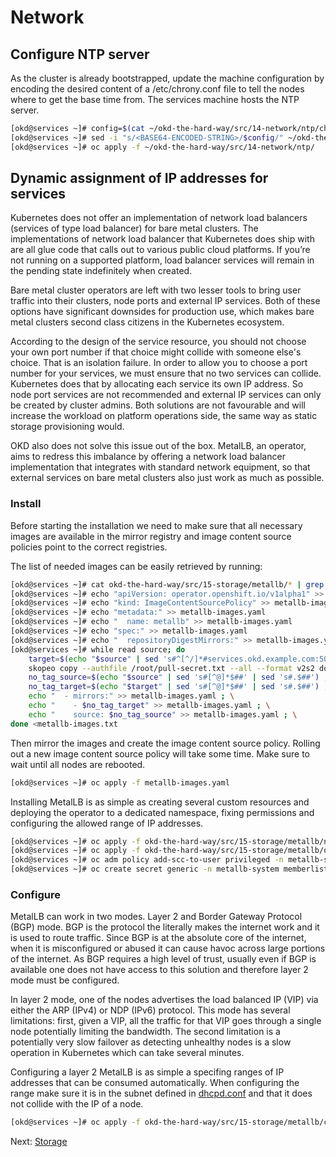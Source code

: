 # Network

## Configure NTP server

As the cluster is already bootstrapped, update the machine configuration by
encoding the desired content of a /etc/chrony.conf file to tell the nodes where
to get the base time from. The services machine hosts the NTP server.

```bash
[okd@services ~]# config=$(cat ~/okd-the-hard-way/src/14-network/ntp/chrony.conf | base64 -w0)
[okd@services ~]# sed -i "s/<BASE64-ENCODED-STRING>/$config/" ~/okd-the-hard-way/src/14-network/ntp/90-{compute,infra,master,storage,worker}-chrony-config.yaml
[okd@services ~]# oc apply -f ~/okd-the-hard-way/src/14-network/ntp/
```

## Dynamic assignment of IP addresses for services

Kubernetes does not offer an implementation of network load balancers (services
of type load balancer) for bare metal clusters. The implementations of network
load balancer that Kubernetes does ship with are all glue code that calls out to
various public cloud platforms. If you’re not running on a supported platform,
load balancer services will remain in the pending state indefinitely when
created.

Bare metal cluster operators are left with two lesser tools to bring user
traffic into their clusters, node ports and external IP services. Both of these
options have significant downsides for production use, which makes bare metal
clusters second class citizens in the Kubernetes ecosystem.

According to the design of the service resource, you should not choose your own
port number if that choice might collide with someone else's choice. That is an
isolation failure. In order to allow you to choose a port number for your
services, we must ensure that no two services can collide. Kubernetes does that
by allocating each service its own IP address. So node port services are not
recommended and external IP services can only be created by cluster admins. Both
solutions are not favourable and will increase the workload on platform
operations side, the same way as static storage provisioning would.

OKD also does not solve this issue out of the box. MetalLB, an operator, aims to
redress this imbalance by offering a network load balancer implementation that
integrates with standard network equipment, so that external services on bare
metal clusters also just work as much as possible.

### Install

Before starting the installation we need to make sure that all necessary images
are available in the mirror registry and image content source policies point to
the correct registries.

The list of needed images can be easily retrieved by running:

```bash
[okd@services ~]# cat okd-the-hard-way/src/15-storage/metallb/* | grep image: | sed 's/^.*: //' > metallb-images.txt
[okd@services ~]# echo "apiVersion: operator.openshift.io/v1alpha1" >> metallb-images.yaml
[okd@services ~]# echo "kind: ImageContentSourcePolicy" >> metallb-images.yaml
[okd@services ~]# echo "metadata:" >> metallb-images.yaml
[okd@services ~]# echo "  name: metallb" >> metallb-images.yaml
[okd@services ~]# echo "spec:" >> metallb-images.yaml
[okd@services ~]# echo "  repositoryDigestMirrors:" >> metallb-images.yaml
[okd@services ~]# while read source; do
    target=$(echo "$source" | sed 's#^[^/]*#services.okd.example.com:5000#g'); \
    skopeo copy --authfile /root/pull-secret.txt --all --format v2s2 docker://$source docker://$target ; \
    no_tag_source=$(echo "$source" | sed 's#[^@]*$##' | sed 's#.$##') ; \
    no_tag_target=$(echo "$target" | sed 's#[^@]*$##' | sed 's#.$##') ; \
    echo "  - mirrors:" >> metallb-images.yaml ; \
    echo "    - $no_tag_target" >> metallb-images.yaml ; \
    echo "    source: $no_tag_source" >> metallb-images.yaml ; \
done <metallb-images.txt
```

Then mirror the images and create the image content source policy. Rolling out a
new image content source policy will take some time. Make sure to wait until all
nodes are rebooted.

```bash
[okd@services ~]# oc apply -f metallb-images.yaml
```

Installing MetalLB is as simple as creating several custom resources and
deploying the operator to a dedicated namespace, fixing permissions and
configuring the allowed range of IP addresses.

```bash
[okd@services ~]# oc apply -f okd-the-hard-way/src/15-storage/metallb/namespace.yaml
[okd@services ~]# oc apply -f okd-the-hard-way/src/15-storage/metallb/operator.yaml
[okd@services ~]# oc adm policy add-scc-to-user privileged -n metallb-system -z speaker
[okd@services ~]# oc create secret generic -n metallb-system memberlist --from-literal=secretkey="$(openssl rand -base64 128)"
```

### Configure

MetalLB can work in two modes. Layer 2 and Border Gateway Protocol (BGP) mode.
BGP is the protocol the literally makes the internet work and it is used to
route traffic. Since BGP is at the absolute core of the internet, when it is
misconfigured or abused it can cause havoc across large portions of the
internet. As BGP requires a high level of trust, usually even if BGP is
available one does not have access to this solution and therefore layer 2 mode
must be configured.

In layer 2 mode, one of the nodes advertises the load balanced IP (VIP) via
either the ARP (IPv4) or NDP (IPv6) protocol. This mode has several limitations:
first, given a VIP, all the traffic for that VIP goes through a single node
potentially limiting the bandwidth. The second limitation is a potentially very
slow failover as detecting unhealthy nodes is a slow operation in Kubernetes
which can take several minutes.

Configuring a layer 2 MetalLB is as simple a specifing ranges of IP addresses
that can be consumed automatically. When configuring the range make sure it is
in the subnet defined in [dhcpd.conf](../src/02-services/dhcpd.conf) and that it
does not collide with the IP of a node.

```bash
[okd@services ~]# oc apply -f okd-the-hard-way/src/15-storage/metallb/configuration.yaml
```

Next: [Storage](15-storage.md)
